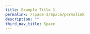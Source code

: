 ```yaml
---
title: Example Title 1
permalink: /space-2/Space/permalink
description: ""
third_nav_title: Space
---
```


